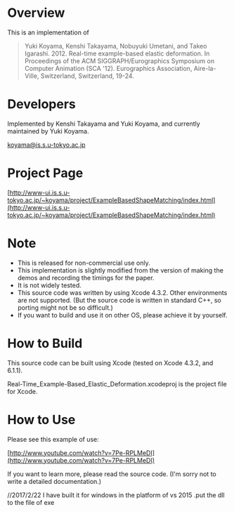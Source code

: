 # Overview #
This is an implementation of
> Yuki Koyama, Kenshi Takayama, Nobuyuki Umetani, and Takeo Igarashi. 2012. Real-time example-based elastic deformation. In Proceedings of the ACM SIGGRAPH/Eurographics Symposium on Computer Animation (SCA '12). Eurographics Association, Aire-la-Ville, Switzerland, Switzerland, 19-24.

# Developers #
Implemented by Kenshi Takayama and Yuki Koyama, and currently maintained by Yuki Koyama.

[koyama@is.s.u-tokyo.ac.jp](mailto:koyama@is.s.u-tokyo.ac.jp)

# Project Page #
[http://www-ui.is.s.u-tokyo.ac.jp/~koyama/project/ExampleBasedShapeMatching/index.html](http://www-ui.is.s.u-tokyo.ac.jp/~koyama/project/ExampleBasedShapeMatching/index.html)

# Note #
* This is released for non-commercial use only.
* This implementation is slightly modified from the version of making the demos and recording the timings for the paper.
* It is not widely tested.
* This source code was written by using Xcode 4.3.2. Other environments are not supported. (But the source code is written in standard C++, so porting might not be so difficult.)
* If you want to build and use it on other OS, please achieve it by yourself. 

# How to Build #
This source code can be built using Xcode (tested on Xcode 4.3.2, and 6.1.1).

Real-Time_Example-Based_Elastic_Deformation.xcodeproj is the project file for Xcode.

# How to Use #
Please see this example of use: 

[http://www.youtube.com/watch?v=7Pe-RPLMeDI](http://www.youtube.com/watch?v=7Pe-RPLMeDI)

If you want to learn more, please read the source code. (I'm sorry not to write a detailed documentation.)

//2017/2/22
I have built it for windows in the platform of vs 2015 .put the dll to the file of exe